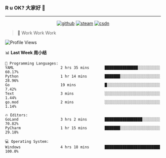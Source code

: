 ### R u OK? 大家好 👋

___

<p align="center">
  <a href="https://bigkjp97.github.io/"><img src="https://img.shields.io/badge/-GitPage-lightgrey" alt="github"></a>
  <a href="https://steamcommunity.com/id/bigkjp/"><img src="https://img.shields.io/badge/-Steam-black" alt="steam"></a>
  <a href="https://blog.csdn.net/qq_38986088"><img src="https://img.shields.io/badge/CSDN-cf000e" alt="csdn"></a>
</p>

> 🧟 Work Work Work

<!--START_SECTION:kjp readme-->
![Profile Views](http://img.shields.io/badge/Mi%20Amigos%E2%99%82%EF%B8%8F-0-ff69b4)

📊 **Last Week 周小结** 

```text
💬 Programming Languages: 
YAML                     2 hrs 35 mins       ███████████████░░░░░░░░░░   60.17% 
Python                   1 hr 14 mins        ███████░░░░░░░░░░░░░░░░░░   28.96% 
Go                       19 mins             █░░░░░░░░░░░░░░░░░░░░░░░░   7.42% 
Text                     3 mins              ░░░░░░░░░░░░░░░░░░░░░░░░░   1.44% 
go.mod                   2 mins              ░░░░░░░░░░░░░░░░░░░░░░░░░   1.14%

🔥 Editors: 
GoLand                   3 hrs 2 mins        █████████████████░░░░░░░░   70.82% 
PyCharm                  1 hr 15 mins        ███████░░░░░░░░░░░░░░░░░░   29.18%

💻 Operating System: 
Windows                  4 hrs 18 mins       █████████████████████████   100.0%

```


<!--END_SECTION:kjp readme-->

<!--
**bigkjp97/bigkjp97** is a ✨ _special_ ✨ repository because its `README.md` (this file) appears on your GitHub profile.

Here are some ideas to get you started:

- 🔭 I’m currently working on ...
- 🌱 I’m currently learning ...
- 👯 I’m looking to collaborate on ...
- 🤔 I’m looking for help with ...
- 💬 Ask me about ...
- 📫 How to reach me: ...
- 😄 Pronouns: ...
- ⚡ Fun fact: ... -->
